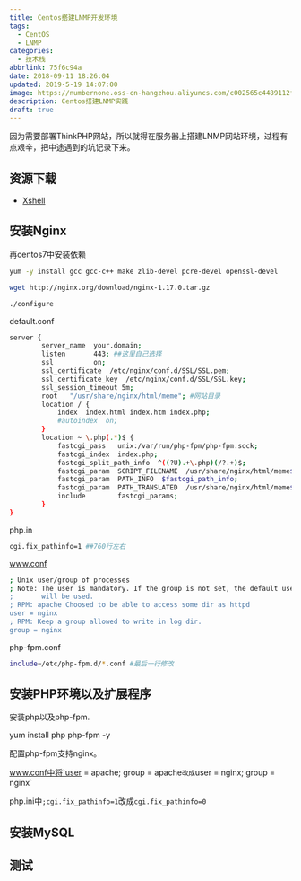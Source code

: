 ```yaml
---
title: Centos搭建LNMP开发环境
tags:
  - CentOS
  - LNMP
categories:
  - 技术栈
abbrlink: 75f6c94a
date: 2018-09-11 18:26:04
updated: 2019-5-19 14:07:00
image: https://numbernone.oss-cn-hangzhou.aliyuncs.com/c002565c4489112f8d06fbc7b44fe273.png
description: Centos搭建LNMP实践
draft: true
---
```


因为需要部署ThinkPHP网站，所以就得在服务器上搭建LNMP网站环境，过程有点艰辛，把中途遇到的坑记录下来。

<!--more-->

## 资源下载

- [Xshell](<https://www.netsarang.com/zh/xshell/>)

## 安装Nginx

再centos7中安装依赖

```bash
yum -y install gcc gcc-c++ make zlib-devel pcre-devel openssl-devel
```

```bash
wget http://nginx.org/download/nginx-1.17.0.tar.gz
```

```bash
./configure
```







default.conf

```bash
server {
        server_name  your.domain;
        listen       443; ##这里自己选择
        ssl          on;
        ssl_certificate  /etc/nginx/conf.d/SSL/SSL.pem;
        ssl_certificate_key  /etc/nginx/conf.d/SSL/SSL.key;
        ssl_session_timeout 5m;
        root   "/usr/share/nginx/html/meme"; #网站目录
        location / {
            index  index.html index.htm index.php;
            #autoindex  on;
        }
        location ~ \.php(.*)$ {
            fastcgi_pass   unix:/var/run/php-fpm/php-fpm.sock;
            fastcgi_index  index.php;
            fastcgi_split_path_info  ^((?U).+\.php)(/?.+)$;
            fastcgi_param  SCRIPT_FILENAME  /usr/share/nginx/html/meme$fastcgi_script_name;
            fastcgi_param  PATH_INFO  $fastcgi_path_info;
            fastcgi_param  PATH_TRANSLATED  /usr/share/nginx/html/meme$fastcgi_path_info;
            include        fastcgi_params;
        }
}
```

php.in

```bash
cgi.fix_pathinfo=1 ##760行左右
```

www.conf

```bash
; Unix user/group of processes
; Note: The user is mandatory. If the group is not set, the default user's group
;       will be used.
; RPM: apache Choosed to be able to access some dir as httpd
user = nginx
; RPM: Keep a group allowed to write in log dir.
group = nginx
```

php-fpm.conf

```bash
include=/etc/php-fpm.d/*.conf #最后一行修改
```

## 安装PHP环境以及扩展程序

安装php以及php-fpm.

yum install php php-fpm -y

配置php-fpm支持nginx。

www.conf中将`user = apache; group =  apache`改成`user = nginx; group = nginx`

php.ini中`;cgi.fix_pathinfo=1`改成`cgi.fix_pathinfo=0`

## 安装MySQL

## 测试